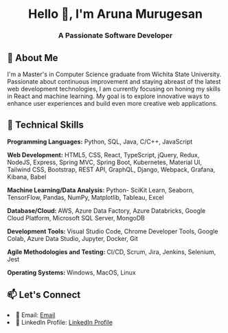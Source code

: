 <h1 align="center">Hello 👋, I'm Aruna Murugesan</h1>
<h3 align="center">A Passionate Software Developer</h3>

<h2 align="left"> 💬 About Me </h2> 
<p align="left">
I'm a Master's in Computer Science graduate from Wichita State University. Passionate about continuous improvement and staying abreast of the latest web development technologies, I am currently focusing on honing my skills in React and machine learning. My goal is to explore innovative ways to enhance user experiences and build even more creative web applications. </p>

<h2 align="left"> 🔭 Technical Skills </h2>
<p align="left"><strong>Programming Languages:</strong>  Python, SQL, Java, C/C++, JavaScript</p>
 <p align="left"><strong> Web Development:</strong>  HTML5, CSS, React, TypeScript, jQuery, Redux, NodeJS, Express, Spring MVC, Spring Boot, Kubernetes,
  Material UI, Tailwind CSS, Bootstrap, REST API, GraphQL, Django, Webpack, Grafana, Kibana, Babel</p>
<p align="left"><strong>Machine Learning/Data Analysis:</strong>  Python- SciKit Learn, Seaborn, TensorFlow, Pandas, NumPy, Matplotlib, Tableau, Excel</p>
<p align="left"><strong>Database/Cloud: </strong> AWS, Azure Data Factory, Azure Databricks, Google Cloud Platform, Microsoft SQL Server, MongoDB</p>
<p align="left"><strong>Development Tools: </strong> Visual Studio Code, Chrome Developer Tools, Google Colab, Azure Data Studio, Jupyter, Docker, Git</p>
<p align="left"> <strong>Agile Methodologies and Testing: </strong> CI/CD, Scrum, Jira, Jenkins, Selenium, Jest</p>
<p align="left"><strong>Operating Systems: </strong> Windows, MacOS, Linux </p>


<h2 align="left"> 📫 Let's Connect </h2>
<li>📧 Email: <a href="mailto:arunamurugesan03@gmailcom">Email</a></li>
        <li>💼 LinkedIn Profile: <a href="https://www.linkedin.com/in/arunamurugesan/" target="_blank">LinkedIn Profile</a></li>


